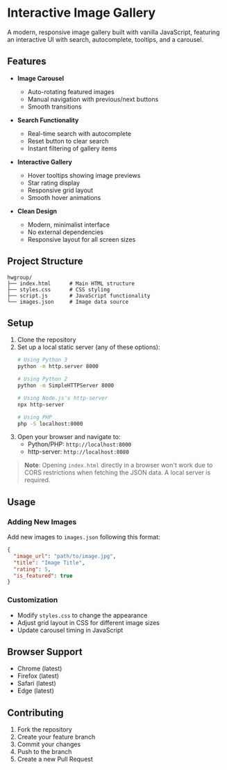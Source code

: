 # Interactive Image Gallery

A modern, responsive image gallery built with vanilla JavaScript, featuring an interactive UI with search, autocomplete, tooltips, and a carousel.

## Features

- **Image Carousel**
  - Auto-rotating featured images
  - Manual navigation with previous/next buttons
  - Smooth transitions

- **Search Functionality**
  - Real-time search with autocomplete
  - Reset button to clear search
  - Instant filtering of gallery items

- **Interactive Gallery**
  - Hover tooltips showing image previews
  - Star rating display
  - Responsive grid layout
  - Smooth hover animations

- **Clean Design**
  - Modern, minimalist interface
  - No external dependencies
  - Responsive layout for all screen sizes

## Project Structure

```
hwgroup/
├── index.html      # Main HTML structure
├── styles.css      # CSS styling
├── script.js       # JavaScript functionality
└── images.json     # Image data source
```

## Setup

1. Clone the repository
2. Set up a local static server (any of these options):
   ```bash
   # Using Python 3
   python -m http.server 8000

   # Using Python 2
   python -m SimpleHTTPServer 8000

   # Using Node.js's http-server
   npx http-server

   # Using PHP
   php -S localhost:8000
   ```
3. Open your browser and navigate to:
   - Python/PHP: `http://localhost:8000`
   - http-server: `http://localhost:8080`

> **Note**: Opening `index.html` directly in a browser won't work due to CORS restrictions when fetching the JSON data. A local server is required.

## Usage

### Adding New Images

Add new images to `images.json` following this format:
```json
{
  "image_url": "path/to/image.jpg",
  "title": "Image Title",
  "rating": 5,
  "is_featured": true
}
```

### Customization

- Modify `styles.css` to change the appearance
- Adjust grid layout in CSS for different image sizes
- Update carousel timing in JavaScript

## Browser Support

- Chrome (latest)
- Firefox (latest)
- Safari (latest)
- Edge (latest)

## Contributing

1. Fork the repository
2. Create your feature branch
3. Commit your changes
4. Push to the branch
5. Create a new Pull Request
